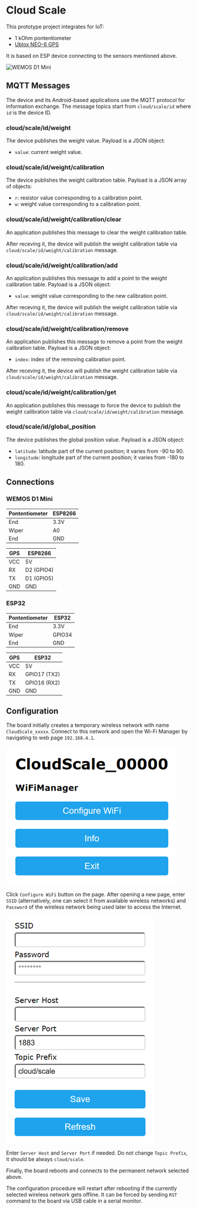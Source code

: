 # Cloud Scale

This prototype project integrates for IoT:

* 1 kOhm pontentiometer
* [Ublox NEO-6 GPS](https://www.u-blox.com/sites/default/files/products/documents/NEO-6_DataSheet_(GPS.G6-HW-09005).pdf)

It is based on ESP device connecting to the sensors mentioned above.

![WEMOS D1 Mini](Images/Breadboard.jpg)

## MQTT Messages

The device and its Android-based applications use the MQTT protocol for information exchange. The message topics start from `cloud/scale/id` where `id` is
the device ID.

### cloud/scale/id/weight

The device publishes the weight value. Payload is a JSON object:
* `value`: current weight value.

### cloud/scale/id/weight/calibration

The device publishes the weight calibration table. Payload is a JSON array of objects:
* `r`: resistor value corresponding to a calibration point.
* `w`: weight value corresponding to a calibration point.

### cloud/scale/id/weight/calibration/clear

An application publishes this message to clear the weight calibration table.

After receving it, the device will publish the weight calibration table via `cloud/scale/id/weight/calibration` message.

### cloud/scale/id/weight/calibration/add

An application publishes this message to add a point to the weight calibration table. Payload is a JSON object:
* `value`: weight value corresponding to the new calibration point.

After receving it, the device will publish the weight calibration table via `cloud/scale/id/weight/calibration` message.

### cloud/scale/id/weight/calibration/remove

An application publishes this message to remove a point from the weight calibration table. Payload is a JSON object:
* `index`: index of the removing calibration point.

After receving it, the device will publish the weight calibration table via `cloud/scale/id/weight/calibration` message.

### cloud/scale/id/weight/calibration/get

An application publishes this message to force the device to publish the weight calibration table via `cloud/scale/id/weight/calibration` message.

### cloud/scale/id/global_position

The device publishes the global position value. Payload is a JSON object:
* `latitude`: latitude part of the current position; it varies from -90 to 90.
* `longitude`: longitude part of the current position; it varies from -180 to 180.

## Connections

### WEMOS D1 Mini

Pontentiometer | ESP8266
---------------|--------
End            | 3.3V
Wiper          | A0
End            | GND


GPS | ESP8266
----|--------
VCC | 5V
RX  | D2 (GPIO4)
TX  | D1 (GPIO5)
GND | GND

### ESP32

Pontentiometer | ESP32
---------------|--------
End            | 3.3V
Wiper          | GPIO34
End            | GND


GPS | ESP32
----|--------
VCC | 5V
RX  | GPIO17 (TX2)
TX  | GPIO16 (RX2)
GND | GND

## Configuration

The board initially creates a temporary wireless network with name `CloudScale_xxxxx`. Connect to this network and open the Wi-Fi Manager by navigating to
web page `192.168.4.1`.

![](Images/WiFi-Manager.png)

Click `Configure WiFi` button on the page. After opening a new page, enter `SSID` (alternatively, one can select it from available wireless networks)
and `Password` of the wireless network being used later to access the Internet.

![](Images/WiFi-Config.png)

Enter `Server Host` and `Server Port` if needed. Do not change `Topic Prefix`, it should be always `cloud/scale`.

Finally, the board reboots and connects to the permanent network selected above.

The configuration procedure will restart after rebooting if the currently selected wireless network gets offline. It can be forced by sending `RST`
command to the board via USB cable in a serial monitor.
